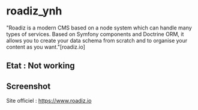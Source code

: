 # roadiz_ynh
"Roadiz is a modern CMS based on a node system which can handle many types of services. Based on Symfony components and Doctrine ORM, it allows you to create your data schema from scratch and to organise your content as you want."[roadiz.io]
<br> 

## Etat : Not working

## Screenshot


Site officiel : https://www.roadiz.io
